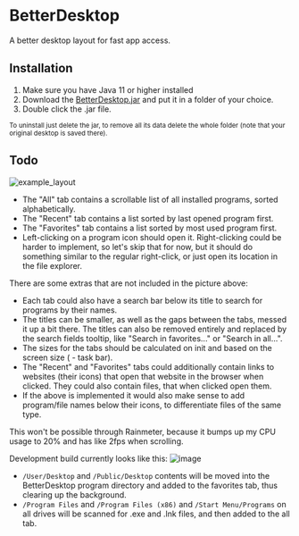 # BetterDesktop
A better desktop layout for fast app access.

## Installation
1. Make sure you have Java 11 or higher installed
2. Download the [BetterDesktop.jar](https://github.com/Osiris-Team/BetterDesktop/raw/main/target/BetterDesktop.jar)
and put it in a folder of your choice.
3. Double click the .jar file.

<small>To uninstall just delete the jar, 
to remove all its data delete the whole folder (note that your original desktop is saved there).</small>


## Todo
![example_layout](https://user-images.githubusercontent.com/59899645/212469912-bd92e675-2a63-47b9-b63c-46cbbadf7b7c.png)
- The "All" tab contains a scrollable list of all installed programs, sorted alphabetically.
- The "Recent" tab contains a list sorted by last opened program first.
- The "Favorites" tab contains a list sorted by most used program first.
- Left-clicking on a program icon should open it. Right-clicking could be harder to implement, so let's skip that for now, but it should do something similar to the regular right-click, or just open its location in the file explorer.

There are some extras that are not included in the picture above:
- Each tab could also have a search bar below its title to search for programs by their names.
- The titles can be smaller, as well as the gaps between the tabs, messed it up a bit there. The titles can also be removed entirely and replaced by the search fields tooltip, like "Search in favorites..." or "Search in all...".
- The sizes for the tabs should be calculated on init and based on the screen size ( - task bar).
- The "Recent" and "Favorites" tabs could additionally contain links to websites (their icons) that open that website in the browser when clicked. They could also contain files, that when clicked open them.
- If the above is implemented it would also make sense to add program/file names below their icons, to differentiate files of the same type.

This won't be possible through Rainmeter, because it bumps up my CPU usage to 20% and has like 2fps when scrolling.

Development build currently looks like this:
![image](https://user-images.githubusercontent.com/59899645/212994843-039dd25f-458e-4ef6-a03d-41378968f582.png)

- `/User/Desktop` and `/Public/Desktop` contents will be moved into the BetterDesktop program directory
and added to the favorites tab, thus clearing up the background.
- `/Program Files` and `/Program Files (x86)` and `/Start Menu/Programs` 
on all drives will be scanned for .exe and .lnk files, and then added to the all tab.




